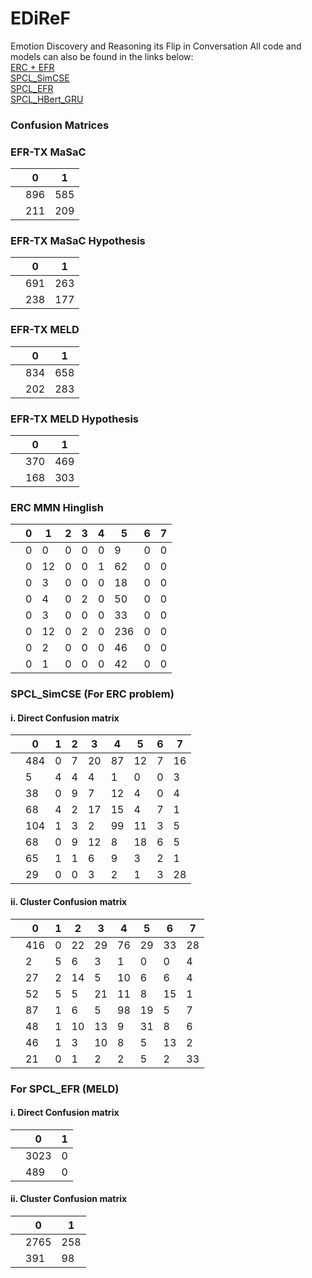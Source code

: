 # EDiReF
Emotion Discovery and Reasoning its Flip in Conversation
All code and models can also be found in the links below:  
[ERC + EFR](https://drive.google.com/drive/folders/1caVkW4nahhVq8UFcoxfXh8h1WLwD8roZ?usp=sharing)  
[SPCL_SimCSE](https://drive.google.com/drive/folders/1It9bYNx94ebsgI3Cc-zpd4OYh7wMvNKh?usp=sharing)  
[SPCL_EFR](https://drive.google.com/drive/folders/1UyLdZndFs9bTclxYQ0H7n_yuAZfEazLx?usp=sharing)  
[SPCL_HBert_GRU](https://drive.google.com/drive/folders/1rkJnSdMWwVhLtGPBqFYNSXluMmGchhKR)  

### Confusion Matrices
### EFR-TX MaSaC

|           | 0 | 1 |
|-----------|---|---|
|            | 896 | 585 |
|            | 211 | 209 |

### EFR-TX MaSaC Hypothesis

|           | 0 | 1 |
|-----------|---|---|
|            | 691 | 263 |
|            | 238 | 177 |

### EFR-TX MELD

|           | 0 | 1 |
|-----------|---|---|
|            | 834 | 658 |
|            | 202 | 283 |

### EFR-TX MELD Hypothesis

|           | 0 | 1 |
|-----------|---|---|
|            | 370 | 469 |
|            | 168 | 303 |

### ERC MMN Hinglish

|           | 0 | 1 | 2 | 3 | 4 | 5 | 6 | 7 |
|-----------|---|---|---|---|---|---|---|---|
|           | 0 | 0 | 0 | 0 | 0 | 9 | 0 | 0 |
|           | 0 | 12 | 0 | 0 | 1 | 62 | 0 | 0 |
|           | 0 | 3 | 0 | 0 | 0 | 18 | 0 | 0 |
|           | 0 | 4 | 0 | 2 | 0 | 50 | 0 | 0 |
|           | 0 | 3 | 0 | 0 | 0 | 33 | 0 | 0 |
|           | 0 | 12 | 0 | 2 | 0 | 236 | 0 | 0 |
|           | 0 | 2 | 0 | 0 | 0 | 46 | 0 | 0 |
|           | 0 | 1 | 0 | 0 | 0 | 42 | 0 | 0 |

### SPCL_SimCSE (For ERC problem)

#### i. Direct Confusion matrix

|           | 0 | 1 | 2 | 3 | 4 | 5 | 6 | 7 |
|-----------|---|---|---|---|---|---|---|---|
|           | 484 | 0 | 7 | 20 | 87 | 12 | 7 | 16 |
|           | 5 | 4 | 4 | 4 | 1 | 0 | 0 | 3 |
|           | 38 | 0 | 9 | 7 | 12 | 4 | 0 | 4 |
|           | 68 | 4 | 2 | 17 | 15 | 4 | 7 | 1 |
|           | 104 | 1 | 3 | 2 | 99 | 11 | 3 | 5 |
|           | 68 | 0 | 9 | 12 | 8 | 18 | 6 | 5 |
|           | 65 | 1 | 1 | 6 | 9 | 3 | 2 | 1 |
|           | 29 | 0 | 0 | 3 | 2 | 1 | 3 | 28 |

#### ii. Cluster Confusion matrix

|           | 0 | 1 | 2 | 3 | 4 | 5 | 6 | 7 |
|-----------|---|---|---|---|---|---|---|---|
|           | 416 | 0 | 22 | 29 | 76 | 29 | 33 | 28 |
|           | 2 | 5 | 6 | 3 | 1 | 0 | 0 | 4 |
|           | 27 | 2 | 14 | 5 | 10 | 6 | 6 | 4 |
|           | 52 | 5 | 5 | 21 | 11 | 8 | 15 | 1 |
|           | 87 | 1 | 6 | 5 | 98 | 19 | 5 | 7 |
|           | 48 | 1 | 10 | 13 | 9 | 31 | 8 | 6 |
|           | 46 | 1 | 3 | 10 | 8 | 5 | 13 | 2 |
|           | 21 | 0 | 1 | 2 | 2 | 5 | 2 | 33 |

### For SPCL_EFR (MELD)

#### i. Direct Confusion matrix

|           | 0 | 1 |
|-----------|---|---|
|           | 3023 | 0 |
|           | 489 | 0 |

#### ii. Cluster Confusion matrix

|           | 0 | 1 |
|-----------|---|---|
|           | 2765 | 258 |
|           | 391 | 98 |
